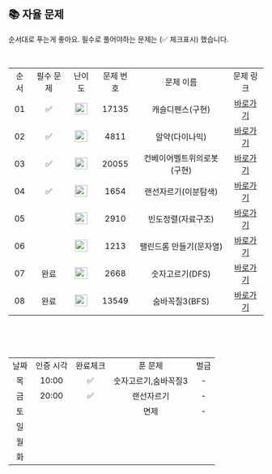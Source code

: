 
## 📚 자율 문제

순서대로 푸는게 좋아요.
필수로 풀어야하는 문제는 (✅ 체크표시) 했습니다.

<br/>
<table>
  <tr>
    <td align="center">순서</td>
    <td align="center">필수 문제</td>
    <td align="center">난이도</td>
    <td align="center">문제 번호</td>
    <td align="center">문제 이름</td>
    <td align="center">문제 링크</td>
  </tr>
   <tr>
    <td align="center">01</td>
    <td align="center">✅</td>
    <td align="center"><img height="23px" width="25px" src="https://d2gd6pc034wcta.cloudfront.net/tier/13.svg"></td>
    <td align="center">17135</td>
    <td align="center">캐슬디펜스(구현)</td>
    <td align="center"><a href="https://www.acmicpc.net/problem/17135">바로가기</a></td>
  </tr>
  <tr>
    <td align="center">02</td>
    <td align="center">✅</td>
    <td align="center"><img height="23px" width="25px" src="https://d2gd6pc034wcta.cloudfront.net/tier/11.svg"></td>
    <td align="center">4811</td>
    <td align="center">알약(다이나믹)</td>
    <td align="center"><a href="https://www.acmicpc.net/problem/4811">바로가기</a></td>
  </tr>
  <tr>
    <td align="center">03</td>
    <td align="center">✅</td>
    <td align="center"><img height="23px" width="25px" src="https://d2gd6pc034wcta.cloudfront.net/tier/11.svg"></td>
    <td align="center">20055</td>
    <td align="center">컨베이어벨트위의로봇(구현)</td>
    <td align="center"><a href="https://www.acmicpc.net/problem/20055">바로가기</a></td>
  </tr>
     <tr>
    <td align="center">04</td>
    <td align="center">✅</td>
    <td align="center"><img height="23px" width="25px" src="https://d2gd6pc034wcta.cloudfront.net/tier/9.svg"></td>
    <td align="center">1654</td>
    <td align="center">랜선자르기(이분탐색)</td>
    <td align="center"><a href="https://www.acmicpc.net/problem/1654">바로가기</a></td>
  </tr>
   <tr>
    <td align="center">05</td>
    <td align="center"></td>
    <td align="center"><img height="23px" width="25px" src="https://d2gd6pc034wcta.cloudfront.net/tier/8.svg"></td>
    <td align="center">2910</td>
    <td align="center">빈도정렬(자료구조)</td>
    <td align="center"><a href="https://www.acmicpc.net/problem/2910">바로가기</a></td>
  </tr>
  <tr>
    <td align="center">06</td>
    <td align="center"></td>
    <td align="center"><img height="23px" width="25px" src="https://d2gd6pc034wcta.cloudfront.net/tier/8.svg"></td>
    <td align="center">1213</td>
    <td align="center">팰린드롬 만들기(문자열)</td>
    <td align="center"><a href="https://www.acmicpc.net/problem/1213">바로가기</a></td>
  </tr>
  <tr>
    <td align="center">07</td>
    <td align="center">완료</td>
    <td align="center"><img height="23px" width="25px" src="https://d2gd6pc034wcta.cloudfront.net/tier/11.svg"></td>
    <td align="center">2668</td>
    <td align="center">숫자고르기(DFS)</td>
    <td align="center"><a href="https://www.acmicpc.net/problem/2668">바로가기</a></td>
  </tr>
   <tr>
    <td align="center">08</td>
    <td align="center">완료</td>
    <td align="center"><img height="23px" width="25px" src="https://d2gd6pc034wcta.cloudfront.net/tier/11.svg"></td>
    <td align="center">13549</td>
    <td align="center">숨바꼭질3(BFS)</td>
    <td align="center"><a href="https://www.acmicpc.net/problem/13549">바로가기</a></td>
  </tr>
</table>
<br/><br/>


<br>

<table>
  <tr>
    <td align="center">날짜</td>
    <td align="center">인증 시각</td>
    <td align="center">완료체크</td>
    <td align="center">푼 문제</td>
    <td align="center">벌금</td>
  </tr>
    <tr>
    <td align="center">목</td>
    <td align="center">10:00</td>
    <td align="center">✅</td>
    <td align="center">숫자고르기,숨바꼭질3</td>
    <td align="center">-</td>
  </tr>
   <tr>
    <td align="center">금</td>
    <td align="center">20:00</td>
    <td align="center">✅</td>
    <td align="center">랜선자르기</td>
    <td align="center">-</td>
  </tr>
  <tr>
    <td align="center">토</td>
    <td align="center"></td>
    <td align="center"></td>
    <td align="center">면제</td>
    <td align="center">-</td>
  </tr>
  <tr>
    <td align="center">일</td>
    <td align="center"></td>
    <td align="center"></td>
    <td align="center"></td>
    <td align="center"></td>
  </tr>
  <tr>
    <td align="center">월</td>
    <td align="center"></td>
    <td align="center"></td>
    <td align="center"></td>
    <td align="center"></td>
  </tr>
  <tr>
    <td align="center">화</td>
    <td align="center"></td>
    <td align="center"></td>
    <td align="center"></td>
    <td align="center"></td>
  </tr>
</table>
